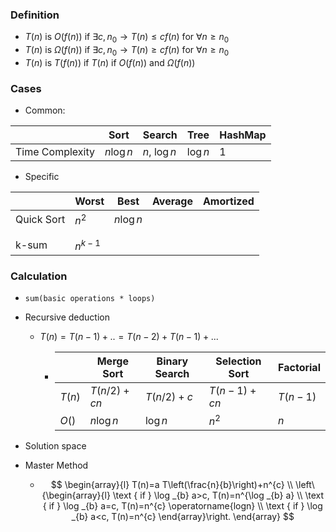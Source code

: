 ### Definition

+ $T(n)$ is $O(f(n))$ if $\exists c, n_0 \rightarrow T(n)\le cf(n) \text{ for } \forall n\ge n_0$
+ $T(n)$ is $\Omega(f(n))$ if $\exists c, n_0 \rightarrow T(n)\ge cf(n) \text{ for } \forall n\ge n_0$
+ $T(n)$ is $T(f(n))$ if $T(n)$ if $O(f(n))$ and $\Omega(f(n))$



### Cases

+ Common:

|                 | Sort      | Search        | Tree     | HashMap |
| --------------- | --------- | ------------- | -------- | ------- |
| Time Complexity | $n\log n$ | $n$, $\log n$ | $\log n$ | 1       |



+ Specific

|            | Worst     | Best      | Average | Amortized |
| ---------- | --------- | --------- | ------- | --------- |
| Quick Sort | $n^2$     | $n\log n$ |         |           |
|            |           |           |         |           |
|            |           |           |         |           |
| k-sum      | $n^{k-1}$ |           |         |           |

 

### Calculation

+ `sum(basic operations * loops)`

+ Recursive deduction

  + $T(n)=T(n-1)+..=T(n-2)+T(n-1)+...$

    + |        | Merge Sort  | Binary Search | Selection Sort | Factorial |
      | ------ | ----------- | ------------- | -------------- | --------- |
      | $T(n)$ | $T(n/2)+cn$ | $T(n/2)+c$    | $T(n-1)+cn$    | $T(n-1)$  |
      | $O()$  | $n\log n$   | $\log n$      | $n^2$          | $n$       |

    

+ Solution space

+ Master Method

  + $$
    \begin{array}{l}
    T(n)=a T\left(\frac{n}{b}\right)+n^{c} \\
    \left\{\begin{array}{l}
    \text { if } \log _{b} a>c, T(n)=n^{\log _{b} a} \\
    \text { if } \log _{b} a=c, T(n)=n^{c} \operatorname{logn} \\
    \text { if } \log _{b} a<c, T(n)=n^{c}
    \end{array}\right.
    \end{array}
    $$